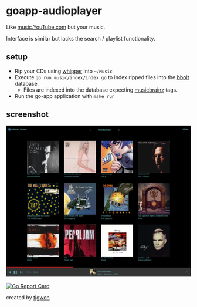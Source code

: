# goapp-audioplayer

Like [music.YouTube.com](https://music.youtube.com) but your music.

Interface is similar but lacks the search / playlist functionality.

## setup

* Rip your CDs using [whipper](https://github.com/whipper-team/whipper) into `~/Music`
* Execute `go run music/index/index.go` to index ripped files into the [bbolt](https://github.com/etcd-io/bbolt) database.
  * Files are indexed into the database expecting [musicbrainz](https://musicbrainz.org/) tags.
* Run the go-app application with `make run`

## screenshot

<img src="screenshot.png" alt="screenshot">

[![Go Report Card](https://goreportcard.com/badge/github.com/mlctrez/goapp-audioplayer)](https://goreportcard.com/report/github.com/mlctrez/goapp-audioplayer)

created by [tigwen](https://github.com/mlctrez/tigwen)
